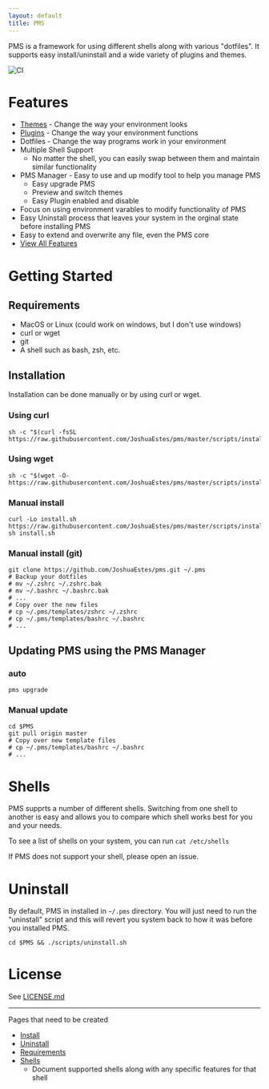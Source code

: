 ```yaml
---
layout: default
title: PMS
---
```

PMS is a framework for using different shells along with various "dotfiles".
It supports easy install/uninstall and a wide variety of plugins and themes.

![CI](https://github.com/JoshuaEstes/pms/workflows/CI/badge.svg?branch=master)

# Features
* [Themes](/pms/themes.html) - Change the way your environment looks
* [Plugins](/pms/plugins.html) - Change the way your environment functions
* Dotfiles - Change the way programs work in your environment
* Multiple Shell Support
  * No matter the shell, you can easily swap between them and maintain similar functionality
* PMS Manager - Easy to use and up modify tool to help you manage PMS
  * Easy upgrade PMS
  * Preview and switch themes
  * Easy Plugin enabled and disable
* Focus on using environment varables to modify functionality of PMS
* Easy Uninstall process that leaves your system in the orginal state before installing PMS
* Easy to extend and overwrite any file, even the PMS core
* [View All Features](/pms/features.html)

# Getting Started
## Requirements
* MacOS or Linux (could work on windows, but I don't use windows)
* curl or wget
* git
* A shell such as bash, zsh, etc.

## Installation
Installation can be done manually or by using curl or wget.

### Using curl
```
sh -c "$(curl -fsSL https://raw.githubusercontent.com/JoshuaEstes/pms/master/scripts/install.sh)"
```

### Using wget
```
sh -c "$(wget -O- https://raw.githubusercontent.com/JoshuaEstes/pms/master/scripts/install.sh)"
```

### Manual install
```
curl -Lo install.sh https://raw.githubusercontent.com/JoshuaEstes/pms/master/scripts/install.sh
sh install.sh
```

### Manual install (git)
```
git clone https://github.com/JoshuaEstes/pms.git ~/.pms
# Backup your dotfiles
# mv ~/.zshrc ~/.zshrc.bak
# mv ~/.bashrc ~/.bashrc.bak
# ...
# Copy over the new files
# cp ~/.pms/templates/zshrc ~/.zshrc
# cp ~/.pms/templates/bashrc ~/.bashrc
# ...
```

## Updating PMS using the PMS Manager
### auto
```
pms upgrade
```

### Manual update
```
cd $PMS
git pull origin master
# Copy over new template files
# cp ~/.pms/templates/bashrc ~/.bashrc
# ...
```

# Shells
PMS supprts a number of different shells. Switching from one shell to another
is easy and allows you to compare which shell works best for you and your needs.

To see a list of shells on your system, you can run `cat /etc/shells`

If PMS does not support your shell, please open an issue.

# Uninstall
By default, PMS in installed in `~/.pms` directory. You will just need to run
the "uninstall" script and this will revert you system back to how it was before
you installed PMS.

```
cd $PMS && ./scripts/uninstall.sh
```

# License
See [LICENSE.md](https://github.com/JoshuaEstes/pms/blob/master/LICENSE.md)

---

Pages that need to be created
* [Install](/pms/install.html)
* [Uninstall](/pms/uninstall.html)
* [Requirements](/pms/requirements.html)
* [Shells](/pms/shells.html)
  * Document supported shells along with any specific features for that shell
